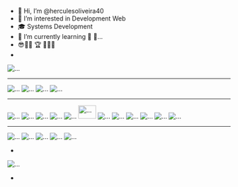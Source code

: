 - 👋 Hi, I’m @herculesoliveira40
- 👀 I’m interested in Development Web
- 🎓 Systems Development
- 🌱 I’m currently learning 🐘 🐍...
- 😎🤠🥳 🏆 🥇👻🤖 
- 
<div>
 <img src="https://github-readme-stats.vercel.app/api/top-langs/?username=herculesoliveira40&theme=blue-green" alt="...">
</div>  

<hr>


<div>
 <img src="https://img.shields.io/badge/Telegram-2CA5E0?style=for-the-badge&logo=telegram&logoColor=white" alt="...">
 <img src="https://img.shields.io/badge/WhatsApp-25D366?style=for-the-badge&logo=whatsapp&logoColor=white" alt="...">
 <img src="https://img.shields.io/badge/LinkedIn-0077B5?style=for-the-badge&logo=linkedin&logoColor=white" alt="...">
 <img src="https://img.shields.io/badge/Netlify-00C7B7?style=for-the-badge&logo=netlify&logoColor=white" alt="...">

</div>  

<hr>
 
<div>
 <img src="https://img.shields.io/badge/HTML5-E34F26?style=for-the-badge&logo=html5&logoColor=white" alt="...">
 <img src="https://img.shields.io/badge/CSS3-1572B6?style=for-the-badge&logo=css3&logoColor=white" alt="...">
 <img src="https://img.shields.io/badge/JavaScript-323330?style=for-the-badge&logo=javascript&logoColor=F7DF1E" alt="...">
 <img src="https://img.shields.io/badge/PHP-777BB4?style=for-the-badge&logo=php&logoColor=white" alt="...">
 <img src="https://img.shields.io/badge/C%23-239120?style=for-the-badge&logo=c-sharp&logoColor=white" alt="...">
 <img src="https://www.python.org/static/community_logos/python-powered-h.svg" height="30" width="40" style="max-width: 100%;" alt="...">
 <img src="https://img.shields.io/badge/MySQL-00000F?style=for-the-badge&logo=mysql&logoColor=white" alt="...">
 <img src="https://img.shields.io/badge/Bootstrap-563D7C?style=for-the-badge&logo=bootstrap&logoColor=white" alt="...">
 <img src="https://img.shields.io/badge/GitHub-100000?style=for-the-badge&logo=github&logoColor=white" alt="...">
 

 <img src="..." alt="...">
 <img src="..." alt="...">
 <img src="..." alt="...">  
</div> 


<hr>

<div>
 <img src="https://img.shields.io/badge/Spotify-1ED760?&style=for-the-badge&logo=spotify&logoColor=white" alt="...">
 <img src="https://img.shields.io/badge/Steam-000000?style=for-the-badge&logo=steam&logoColor=white" alt="...">
 <img src="..." alt="...">
 <img src="..." alt="...">
 <img src="..." alt="...">
</div>  

- 
<div>
 <img src="https://github-readme-stats.vercel.app/api?username=herculesoliveira40&theme=dracula" alt="...">
</div>  



- 










 


<!---
herculesoliveira40/herculesoliveira40 is a ✨ special ✨ repository because its `README.md` (this file) appears on your GitHub profile.
You can click the Preview link to take a look at your changes.

https://github.com/rafaballerini/PerfilGithub/blob/main/Readme.md
--->
